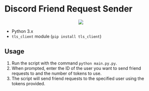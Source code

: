 # Discord Friend Request Sender
<p align="center">
  <img src="https://img.shields.io/badge/language-Python-blue.svg">
</p>

- Python 3.x
- `tls_client` module (`pip install tls_client`)

## Usage

1. Run the script with the command `python main.py.py`.
2. When prompted, enter the ID of the user you want to send friend requests to and the number of tokens to use.
3. The script will send friend requests to the specified user using the tokens provided.
